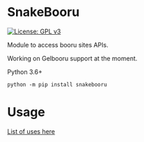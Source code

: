 # SnakeBooru
[![License: GPL v3](https://img.shields.io/badge/License-GPL%20v3-blue.svg)](http://www.gnu.org/licenses/gpl-3.0)

Module to access booru sites APIs.

Working on Gelbooru support at the moment.

Python 3.6+

```
python -m pip install snakebooru
```
# Usage

[List of uses here](https://github.com/berryytf/snakebooru/wiki/Gelbooru-Usage)
